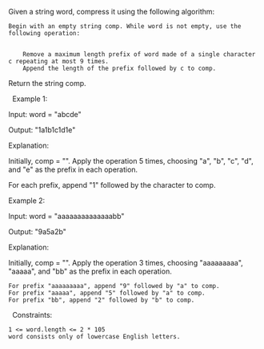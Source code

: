 Given a string word, compress it using the following algorithm:


	Begin with an empty string comp. While word is not empty, use the following operation:

	
		Remove a maximum length prefix of word made of a single character c repeating at most 9 times.
		Append the length of the prefix followed by c to comp.
	
	


Return the string comp.

 
Example 1:


Input: word = "abcde"

Output: "1a1b1c1d1e"

Explanation:

Initially, comp = "". Apply the operation 5 times, choosing "a", "b", "c", "d", and "e" as the prefix in each operation.

For each prefix, append "1" followed by the character to comp.


Example 2:


Input: word = "aaaaaaaaaaaaaabb"

Output: "9a5a2b"

Explanation:

Initially, comp = "". Apply the operation 3 times, choosing "aaaaaaaaa", "aaaaa", and "bb" as the prefix in each operation.


	For prefix "aaaaaaaaa", append "9" followed by "a" to comp.
	For prefix "aaaaa", append "5" followed by "a" to comp.
	For prefix "bb", append "2" followed by "b" to comp.



 
Constraints:


	1 <= word.length <= 2 * 105
	word consists only of lowercase English letters.

